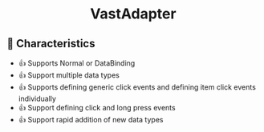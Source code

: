 <h1 align="center">VastAdapter</h1>

## 💫 Characteristics

- 👍 Supports Normal or DataBinding
- 👍 Support multiple data types
- 👍 Supports defining generic click events and defining item click events individually
- 👍 Support defining click and long press events
- 👍 Support rapid addition of new data types